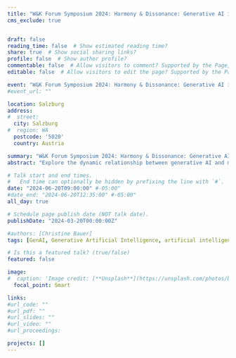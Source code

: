 ```yaml
---
title: "W&K Forum Symposium 2024: Harmony & Dissonance: Generative AI in Music and the Arts"
cms_exclude: true


draft: false
reading_time: false  # Show estimated reading time?
share: true  # Show social sharing links?
profile: false  # Show author profile?
commentable: false  # Allow visitors to comment? Supported by the Page, Post, and Docs content types.
editable: false  # Allow visitors to edit the page? Supported by the Page, Post, and Docs content types.

event: "W&K Forum Symposium 2024: Harmony & Dissonance: Generative AI in Music and the Arts"
#event_url: ""

location: Salzburg
address:
#  street: 
  city: Salzburg
#  region: WA
  postcode: '5020'
  country: Austria

summary: "W&K Forum Symposium 2024: Harmony & Dissonance: Generative AI in Music and the Arts."
abstract: "Explore the dynamic relationship between generative AI and music within the broader spectrum of the arts. This interdisciplinary symposium will focus on the opportunities that generative AI presents to artists, while also addressing the inherent fears and challenges that accompany this technological innovation. We will explore the diverse ways of artistic collaboration with AI for musical expression or improving efficiency of specific tasks. This exploration will not shy away from acknowledging the concerns and uncertainties that loom over the artistic community and the music and arts sectors."

# Talk start and end times.
#   End time can optionally be hidden by prefixing the line with `#`.
date: "2024-06-20T09:00:00" #-05:00"
#date_end: "2024-06-20T12:35:00" #-05:00"
all_day: true

# Schedule page publish date (NOT talk date).
publishDate: "2024-03-20T00:00:00Z"

#authors: [Christine Bauer]
tags: [GenAI, Generative Artificial Intelligence, artificial intelligence, AI, music, arts]

# Is this a featured talk? (true/false)
featured: false

image:
#  caption: 'Image credit: [**Unsplash**](https://unsplash.com/photos/bzdhc5b3Bxs)'
  focal_point: Smart

links:
#url_code: ""
#url_pdf: ""
#url_slides: ""
#url_video: ""
#url_proceedings: 

projects: []
---
```

